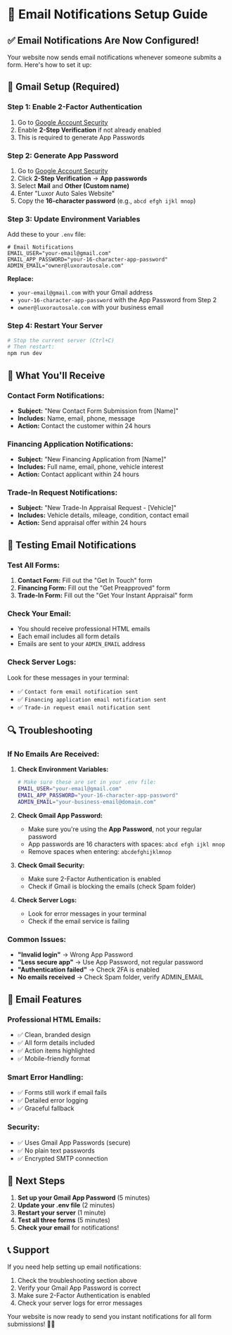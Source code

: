 # 📧 Email Notifications Setup Guide

## ✅ **Email Notifications Are Now Configured!**

Your website now sends email notifications whenever someone submits a form. Here's how to set it up:

## 🔧 **Gmail Setup (Required)**

### **Step 1: Enable 2-Factor Authentication**
1. Go to [Google Account Security](https://myaccount.google.com/security)
2. Enable **2-Step Verification** if not already enabled
3. This is required to generate App Passwords

### **Step 2: Generate App Password**
1. Go to [Google Account Security](https://myaccount.google.com/security)
2. Click **2-Step Verification** → **App passwords**
3. Select **Mail** and **Other (Custom name)**
4. Enter "Luxor Auto Sales Website"
5. Copy the **16-character password** (e.g., `abcd efgh ijkl mnop`)

### **Step 3: Update Environment Variables**
Add these to your `.env` file:

```env
# Email Notifications
EMAIL_USER="your-email@gmail.com"
EMAIL_APP_PASSWORD="your-16-character-app-password"
ADMIN_EMAIL="owner@luxorautosale.com"
```

**Replace:**
- `your-email@gmail.com` with your Gmail address
- `your-16-character-app-password` with the App Password from Step 2
- `owner@luxorautosale.com` with your business email

### **Step 4: Restart Your Server**
```bash
# Stop the current server (Ctrl+C)
# Then restart:
npm run dev
```

## 📧 **What You'll Receive**

### **Contact Form Notifications:**
- **Subject:** "New Contact Form Submission from [Name]"
- **Includes:** Name, email, phone, message
- **Action:** Contact the customer within 24 hours

### **Financing Application Notifications:**
- **Subject:** "New Financing Application from [Name]"
- **Includes:** Full name, email, phone, vehicle interest
- **Action:** Contact applicant within 24 hours

### **Trade-In Request Notifications:**
- **Subject:** "New Trade-In Appraisal Request - [Vehicle]"
- **Includes:** Vehicle details, mileage, condition, contact email
- **Action:** Send appraisal offer within 24 hours

## 🧪 **Testing Email Notifications**

### **Test All Forms:**
1. **Contact Form:** Fill out the "Get In Touch" form
2. **Financing Form:** Fill out the "Get Preapproved" form  
3. **Trade-In Form:** Fill out the "Get Your Instant Appraisal" form

### **Check Your Email:**
- You should receive professional HTML emails
- Each email includes all form details
- Emails are sent to your `ADMIN_EMAIL` address

### **Check Server Logs:**
Look for these messages in your terminal:
- ✅ `Contact form email notification sent`
- ✅ `Financing application email notification sent`
- ✅ `Trade-in request email notification sent`

## 🔍 **Troubleshooting**

### **If No Emails Are Received:**

1. **Check Environment Variables:**
   ```bash
   # Make sure these are set in your .env file:
   EMAIL_USER="your-email@gmail.com"
   EMAIL_APP_PASSWORD="your-16-character-app-password"
   ADMIN_EMAIL="your-business-email@domain.com"
   ```

2. **Check Gmail App Password:**
   - Make sure you're using the **App Password**, not your regular password
   - App passwords are 16 characters with spaces: `abcd efgh ijkl mnop`
   - Remove spaces when entering: `abcdefghijklmnop`

3. **Check Gmail Security:**
   - Make sure 2-Factor Authentication is enabled
   - Check if Gmail is blocking the emails (check Spam folder)

4. **Check Server Logs:**
   - Look for error messages in your terminal
   - Check if the email service is failing

### **Common Issues:**

- **"Invalid login"** → Wrong App Password
- **"Less secure app"** → Use App Password, not regular password
- **"Authentication failed"** → Check 2FA is enabled
- **No emails received** → Check Spam folder, verify ADMIN_EMAIL

## 📱 **Email Features**

### **Professional HTML Emails:**
- ✅ Clean, branded design
- ✅ All form details included
- ✅ Action items highlighted
- ✅ Mobile-friendly format

### **Smart Error Handling:**
- ✅ Forms still work if email fails
- ✅ Detailed error logging
- ✅ Graceful fallback

### **Security:**
- ✅ Uses Gmail App Passwords (secure)
- ✅ No plain text passwords
- ✅ Encrypted SMTP connection

## 🚀 **Next Steps**

1. **Set up your Gmail App Password** (5 minutes)
2. **Update your .env file** (2 minutes)
3. **Restart your server** (1 minute)
4. **Test all three forms** (5 minutes)
5. **Check your email** for notifications!

## 📞 **Support**

If you need help setting up email notifications:
1. Check the troubleshooting section above
2. Verify your Gmail App Password is correct
3. Make sure 2-Factor Authentication is enabled
4. Check your server logs for error messages

Your website is now ready to send you instant notifications for all form submissions! 🚗✨
